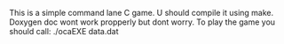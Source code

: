 This is a simple command lane C game.
U should compile it using make.
Doxygen doc wont work propperly but dont worry.
To play the game you should call:
./ocaEXE data.dat

